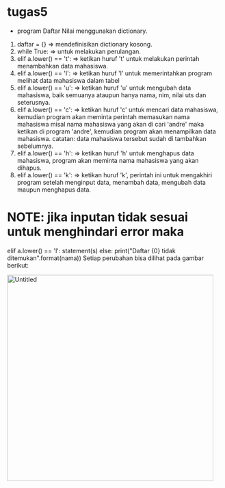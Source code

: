 # tugas5
* program Daftar Nilai menggunakan dictionary.

1. daftar = {} => mendefinisikan dictionary kosong.
2. while True: => untuk melakukan perulangan.
3. elif a.lower() == 't': => ketikan huruf 't' untuk melakukan perintah menambahkan data mahasiswa.
4. elif a.lower() == 'l': => ketikan huruf 'l' untuk memerintahkan program melihat data mahasiswa dalam tabel
5. elif a.lower() == 'u': => ketikan huruf 'u' untuk mengubah data mahasiswa, baik semuanya ataupun hanya nama, nim, nilai uts dan seterusnya.
6. elif a.lower() == 'c': => ketikan huruf 'c' untuk mencari data mahasiswa, kemudian program akan meminta perintah memasukan nama mahasiswa misal nama mahasiswa yang akan di cari 'andre' maka ketikan di program 'andre', kemudian program akan menampilkan data mahasiswa. catatan: data mahasiswa tersebut sudah di tambahkan sebelumnya.
7. elif a.lower() == 'h': => ketikan huruf 'h' untuk menghapus data mahasiswa, program akan meminta nama mahasiswa yang akan dihapus.
8. elif a.lower() == 'k': => ketikan huruf 'k', perintah ini untuk mengakhiri program setelah menginput data, menambah data, mengubah data maupun menghapus data.
# NOTE: jika inputan tidak sesuai untuk menghindari error maka

elif a.lower() == 'l': statement(s) else: print("Daftar {0} tidak ditemukan".format(nama))
Setiap perubahan bisa dilihat pada gambar berikut:

<img width="482" alt="Untitled" src="https://user-images.githubusercontent.com/57052783/71587187-984dfa00-2ad1-11ea-9ea8-dfcded4071c5.png">
